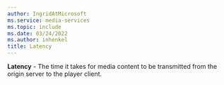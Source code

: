 ```yaml
---
author: IngridAtMicrosoft
ms.service: media-services
ms.topic: include
ms.date: 03/24/2022
ms.author: inhenkel
title: Latency
---
```


**Latency** - The time it takes for media content to be transmitted from the origin server to the player client.
